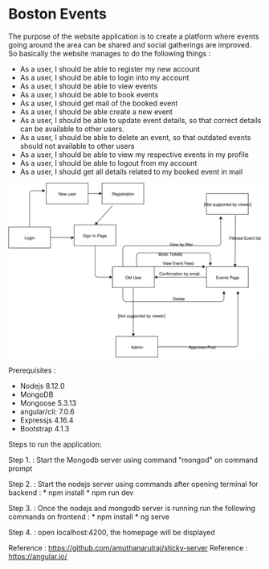 # Boston Events
The purpose of the website application is to create a platform where events going around the area can be shared and social gatherings are improved.
So basically the website manages to do the following things :

* As a user, I should be able to register my new account
* As a user, I should be able to login into my account
* As a user, I should be able to view events 
* As a user, I should be able to book events
* As a user, I should get mail of the booked event
* As a user, I should be able create a new event
* As a user, I should be able to update event details, so that correct details can be available to other users.
* As a user, I should be able to delete an event, so that outdated events should not available to other users
* As a user, I should be able to view my respective events in my profile
* As a user, I should be able to logout from my account
* As a user, I should get all details related to my booked event in mail




<img src = "Web_developers.svg">



Prerequisites : 

* Nodejs 8.12.0
* MongoDB
* Mongoose 5.3.13
* angular/cli: 7.0.6
* Expressjs 4.16.4
* Bootstrap 4.1.3

Steps to run the application:

Step 1. : Start the Mongodb server using command "mongod" on command prompt

Step 2. : Start the nodejs server using commands after opening terminal for backend :
        * npm install 
        * npm run dev 
        
Step 3. : Once the nodejs and mongodb server is running run the following commands on frontend :
        * npm install
        * ng serve
        
Step 4. : open localhost:4200, the homepage will be displayed


Reference : https://github.com/amuthanarulraj/sticky-server
Reference : https://angular.io/


